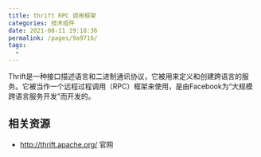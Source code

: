 ```yaml
---
title: thrift RPC 调用框架
categories: 技术组件
date: 2021-08-11 19:18:36
permalink: /pages/9a9716/
tags: 
  - 
---
```


Thrift是一种接口描述语言和二进制通讯协议，它被用来定义和创建跨语言的服务。它被当作一个远程过程调用（RPC）框架来使用，是由Facebook为“大规模跨语言服务开发”而开发的。

## 相关资源

- http://thrift.apache.org/ 官网